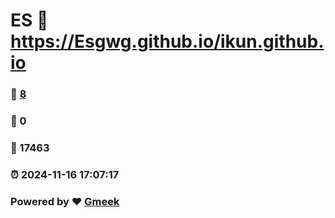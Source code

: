 # ES :link: https://Esgwg.github.io/ikun.github.io 
### :page_facing_up: [8](https://Esgwg.github.io/ikun.github.io/tag.html) 
### :speech_balloon: 0 
### :hibiscus: 17463 
### :alarm_clock: 2024-11-16 17:07:17 
### Powered by :heart: [Gmeek](https://github.com/Meekdai/Gmeek)
